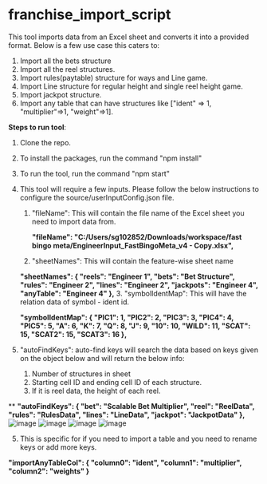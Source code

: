 # franchise_import_script
This tool imports data from an Excel sheet and converts it into a provided format. Below is a few use case this caters to:
1. Import all the bets structure
2. Import all the reel structures.
3. Import rules(paytable) structure for ways and Line game.
4. Import Line structure for regular height and single reel height game.
5. Import jackpot structure.
6. Import any table that can have structures like ["ident" => 1, "multiplier"=>1, "weight"=>1]. 

**Steps to run tool**:
1. Clone the repo.
2. To install the packages, run the command "npm install"
3. To run the tool, run the command "npm start"
4. This tool will require a few inputs. Please follow the below instructions to configure the source/userInputConfig.json file.
    1. "fileName": This will contain the file name of the Excel sheet you need to import data from.
      
        **"fileName": "C:/Users/sg102852/Downloads/workspace/fast bingo meta/EngineerInput_FastBingoMeta_v4 - Copy.xlsx",**  
    2. "sheetNames": This will contain the feature-wise sheet name 

     **"sheetNames": {
        "reels": "Engineer 1",
        "bets": "Bet Structure",
        "rules": "Engineer 2",
        "lines": "Engineer 2",
        "jackpots": "Engineer 4",
        "anyTable": "Engineer 4"
    },**
   3. "symbolIdentMap": This will have the relation data of symbol - ident id.

   **"symbolIdentMap": {
        "PIC1": 1,
        "PIC2": 2,
        "PIC3": 3,
        "PIC4": 4,
        "PIC5": 5,
        "A": 6,
        "K": 7,
        "Q": 8,
        "J": 9,
        "10": 10,
        "WILD": 11,
        "SCAT": 15,
        "SCAT2": 15,
        "SCAT3": 16
    },**
  4. "autoFindKeys": auto-find keys will search the data based on keys given on the object below and will return the below info:
      1. Number of structures in sheet
      2. Starting cell ID and ending cell ID of each structure.
      3. If it is reel data, the height of each reel. 

  **  **"autoFindKeys": {
        "bet": "Scalable Bet Multiplier",
        "reel": "ReelData",
        "rules": "RulesData",
        "lines": "LineData",
        "jackpot": "JackpotData"
    },**
  ![image](https://github.com/ShubhamGupta-BigFish/franchise_import_script/assets/133100535/4a3a4964-1bf0-4d3f-a06d-f1e6d7557e25)
  ![image](https://github.com/ShubhamGupta-BigFish/franchise_import_script/assets/133100535/d401f936-aa57-4eb8-998d-ffb40fd9f1bb)
  ![image](https://github.com/ShubhamGupta-BigFish/franchise_import_script/assets/133100535/5f1ffc7a-552c-4251-90a7-cfe141d67311)
  ![image](https://github.com/ShubhamGupta-BigFish/franchise_import_script/assets/133100535/ee626b48-8e02-4e72-af8f-22e973eadd99)

  5. This is specific for if you need to import a table and you need to rename keys or add more keys. 

  **"importAnyTableCol": {
        "column0": "ident",
        "column1": "multiplier",
        "column2": "weights"
    }** 
